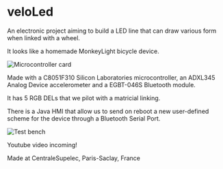 # veloLed

An electronic project aiming to build a LED line that can draw various form when linked with a wheel.

It looks like a homemade MonkeyLight bicycle device.

![Microcontroller card](https://raw.github.com/adraub/veloLed/master/misc/IMG_20160111_102439.png)

Made with a C8051F310 Silicon Laboratories microcontroller, an ADXL345 Analog Device accelerometer and a EGBT-046S Bluetooth module.

It has 5 RGB DELs that we pilot with a matricial linking.

There is a Java HMI that allow us to send on reboot a new user-defined scheme for the device through a Bluetooth Serial Port.

![Test bench](https://raw.github.com/adraub/veloLed/master/misc/IMG_20160107_220810.png)

Youtube video incoming!

Made at CentraleSupelec, Paris-Saclay, France
